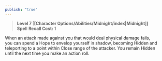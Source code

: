 ```yaml
---
publish: "true"
---
```

> **Level 7 [[Character Options/Abilities/Midnight/index|Midnight]] Spell**
> **Recall Cost:** 1

When an attack made against you that would deal physical damage fails, you can spend a Hope to envelop yourself in shadow, becoming Hidden and teleporting to a point within Close range of the attacker. You remain Hidden until the next time you make an action roll.
